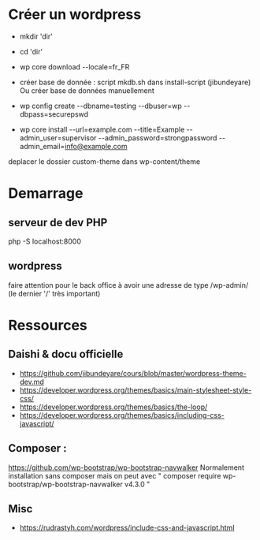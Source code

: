 # Créer un wordpress
- mkdir 'dir'
- cd 'dir'
- wp core download --locale=fr_FR

- créer base de donnée : script mkdb.sh dans install-script (jibundeyare)
Ou créer base de données manuellement

- wp config create --dbname=testing --dbuser=wp --dbpass=securepswd 
- wp core install --url=example.com --title=Example --admin_user=supervisor 
	--admin_password=strongpassword --admin_email=info@example.com

deplacer le dossier custom-theme dans wp-content/theme

# Demarrage
## serveur de dev PHP 
php -S localhost:8000

## wordpress
faire attention pour le back office à avoir une adresse de type /wp-admin/ (le dernier '/' très important)

# Ressources 

## Daishi & docu officielle
- https://github.com/jibundeyare/cours/blob/master/wordpress-theme-dev.md
- https://developer.wordpress.org/themes/basics/main-stylesheet-style-css/
- https://developer.wordpress.org/themes/basics/the-loop/
- https://developer.wordpress.org/themes/basics/including-css-javascript/

## Composer : 
https://github.com/wp-bootstrap/wp-bootstrap-navwalker
Normalement installation sans composer mais on peut avec 
" composer require wp-bootstrap/wp-bootstrap-navwalker v4.3.0 "

## Misc

- https://rudrastyh.com/wordpress/include-css-and-javascript.html
